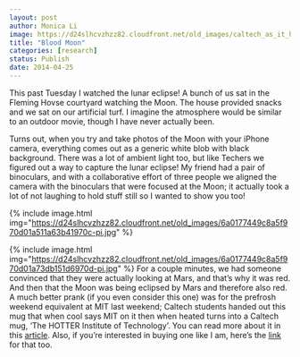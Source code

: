 ```yaml
---
layout: post
author: Monica Li
image: https://d24slhcvzhzz82.cloudfront.net/old_images/caltech_as_it_happens/6a0105349b8251970b01a73dae6a98970d.jpg
title: "Blood Moon" 
categories: [research]
status: Publish
date: 2014-04-25
---
```



This past Tuesday I watched the lunar eclipse! A bunch of us sat in the Fleming Hovse courtyard watching the Moon. The house provided snacks and we sat on our artificial turf. I imagine the atmosphere would be similar to an outdoor movie, though I have never actually been.

Turns out, when you try and take photos of the Moon with your iPhone camera, everything comes out as a generic white blob with black background. There was a lot of ambient light too, but like Techers we figured out a way to capture the lunar eclipse! My friend had a pair of binoculars, and with a collaborative effort of three people we aligned the camera with the binoculars that were focused at the Moon; it actually took a lot of not laughing to hold stuff still so I wanted to show you too!

{% include image.html img="https://d24slhcvzhzz82.cloudfront.net/old_images/6a0177449c8a5f970d01a511a63b41970c-pi.jpg" %}


{% include image.html img="https://d24slhcvzhzz82.cloudfront.net/old_images/6a0177449c8a5f970d01a73db151d6970d-pi.jpg" %}
For a couple minutes, we had someone convinced that they were actually looking at Mars, and that’s why it was red. And then that the Moon was being eclipsed by Mars and therefore also red. A much better prank (if you even consider this one) was for the prefrosh weekend equivalent at MIT last weekend; Caltech students handed out this mug that when cool says MIT on it then when heated turns into a Caltech mug, ‘The HOTTER Institute of Technology’. You can read more about it in this <a href="https://www.pasadenanow.com/main/hot-caltech-prank-nails-mit-cold" target="_blank">article</a>. Also, if you’re interested in buying one like I am, here’s the <a href="https://bookstore.caltech.edu/catalogs/CatalogProductItems?Title=DRINKWARE&amp;Sku=1*100985&amp;Source=GM&amp;Delc=Merchandise" target="_blank" title="">link</a> for that too.

